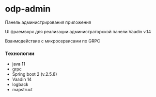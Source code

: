 # odp-admin

Панель администрирования приложения

UI фраемворк для реализации администраторской панели Vaadin v.14 

Взаимодействие с микросервисами по GRPC

### Технологии

- java 11
- grpc
- Spring boot 2 (v.2.5.8)
- Vaadin 14
- logback
- mapstruct
